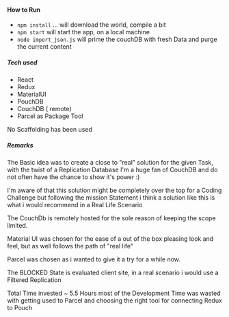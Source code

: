 #### How to Run

+ `npm install` ... will download the world, compile a bit
+ `npm start` will start the app, on a local machine
+ `node import_json.js` will prime the couchDB with fresh Data and purge the current content


##### Tech used

+ React
+ Redux
+ MaterialUI
+ PouchDB
+ CouchDB ( remote)
+ Parcel as Package Tool

No Scaffolding has been used 


##### Remarks

The Basic idea was to create a close to "real" solution for the given Task, with the twist of a Replication Database
I'm a huge fan of CouchDB and do not often have the chance to show it's power :)

I'm aware of that this solution might be completely over the top for a Coding Challenge but following the mission Statement 
i think a solution like this is what i would recommend in a Real Life Scenario 

The CouchDb is remotely hosted for the sole reason of keeping the scope limited.

Material UI was chosen for the ease of a out of the box pleasing look and feel, but as well follows the path of "real life"

Parcel was chosen as i wanted to give it a try for a while now.

The BLOCKED State is evaluated client site, in a real scenario i would use a Filtered Replication

Total Time invested ~ 5.5 Hours most of the Development Time was wasted with getting used to Parcel and choosing the right 
tool for connecting Redux to Pouch

